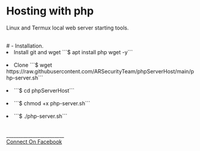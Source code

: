 <h1> Hosting with php </h1>
<p> Linux and Termux local web server starting tools. </p>
<br>
# - Installation.

<li>Install git and wget ```$ apt install php wget -y``` </li><br>
<li>Clone ```$ wget https://raw.githubusercontent.com/ARSecurityTeam/phpServerHost/main/php-server.sh``` </li><br>
<li>```$ cd phpServerHost``` </li><br>
<li>```$ chmod +x php-server.sh``` </li><br>
<li>```$ ./php-server.sh``` </li><br>
<br>
________________________
<br>
<a align="centet" href="www.facebook.com/your.dad.06">Connect On Facebook </a>
